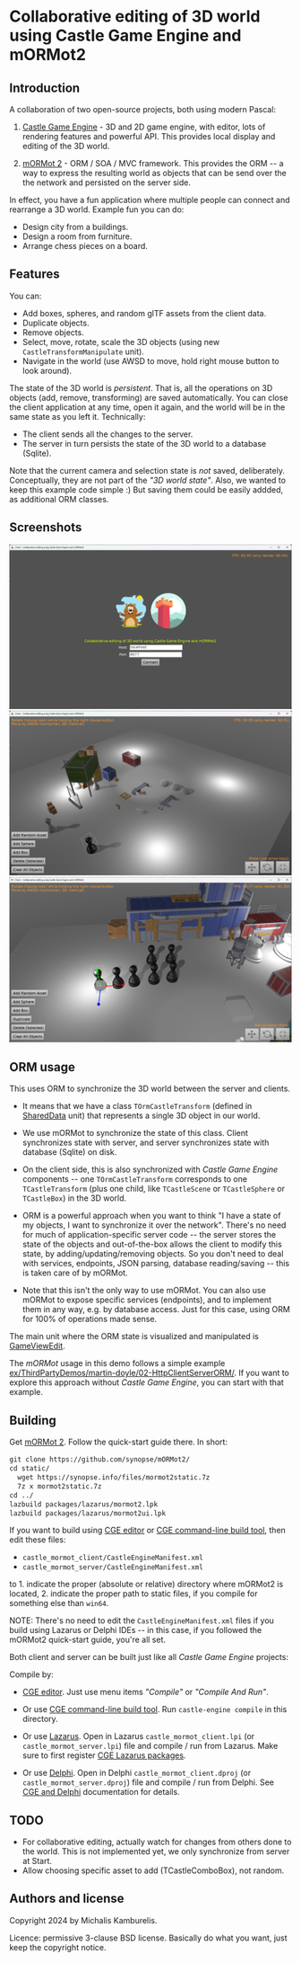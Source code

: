 # Collaborative editing of 3D world using Castle Game Engine and mORMot2

## Introduction

A collaboration of two open-source projects, both using modern Pascal:

1. [Castle Game Engine](https://castle-engine.io/) - 3D and 2D game engine, with editor, lots of rendering features and powerful API. This provides local display and editing of the 3D world.

2. [mORMot 2](https://github.com/synopse/mORMot2/) - ORM / SOA / MVC framework. This provides the ORM -- a way to express the resulting world as objects that can be send over the the network and persisted on the server side.

In effect, you have a fun application where multiple people can connect and rearrange a 3D world. Example fun you can do:

- Design city from a buildings.
- Design a room from furniture.
- Arrange chess pieces on a board.

## Features

You can:

- Add boxes, spheres, and random glTF assets from the client data.
- Duplicate objects.
- Remove objects.
- Select, move, rotate, scale the 3D objects (using new `CastleTransformManipulate` unit).
- Navigate in the world (use AWSD to move, hold right mouse button to look around).

The state of the 3D world is _persistent_. That is, all the operations on 3D objects (add, remove, transforming) are saved automatically. You can close the client application at any time, open it again, and the world will be in the same state as you left it. Technically:

- The client sends all the changes to the server.
- The server in turn persists the state of the 3D world to a database (Sqlite).

Note that the current camera and selection state is *not* saved, deliberately. Conceptually, they are not part of the _"3D world state"_. Also, we wanted to keep this example code simple :) But saving them could be easily addded, as additional ORM classes.

## Screenshots

![Screenshot 1](screenshot1.png)
![Screenshot 2](screenshot2.png)
![Screenshot 3](screenshot3.png)

## ORM usage

This uses ORM to synchronize the 3D world between the server and clients.

- It means that we have a class `TOrmCastleTransform` (defined in [SharedData](https://github.com/castle-engine/castle-and-mormot-collaborative-editing/blob/master/shared/shareddata.pas) unit) that represents a single 3D object in our world.

- We use mORMot to synchronize the state of this class. Client synchronizes state with server, and server synchronizes state with database (Sqlite) on disk.

- On the client side, this is also synchronized with _Castle Game Engine_ components -- one `TOrmCastleTransform` corresponds to one `TCastleTransform` (plus one child, like `TCastleScene` or `TCastleSphere` or `TCastleBox`) in the 3D world.

- ORM is a powerful approach when you want to think "I have a state of my objects, I want to synchronize it over the network". There's no need for much of application-specific server code -- the server stores the state of the objects and out-of-the-box allows the client to modify this state, by adding/updating/removing objects. So you don't need to deal with services, endpoints, JSON parsing, database reading/saving -- this is taken care of by mORMot.

- Note that this isn't the only way to use mORMot. You can also use mORMot to expose specific services (endpoints), and to implement them in any way, e.g. by database access. Just for this case, using ORM for 100% of operations made sense.

The main unit where the ORM state is visualized and manipulated is [GameViewEdit](https://github.com/castle-engine/castle-and-mormot-collaborative-editing/blob/master/castle_mormot_client/code/gameviewedit.pas).

The _mORMot_ usage in this demo follows a simple example [ex/ThirdPartyDemos/martin-doyle/02-HttpClientServerORM/](https://github.com/synopse/mORMot2/tree/master/ex/ThirdPartyDemos/martin-doyle/02-HttpClientServerORM/src). If you want to explore this approach without _Castle Game Engine_, you can start with that example.

## Building

Get [mORMot 2](https://github.com/synopse/mORMot2/). Follow the quick-start guide there. In short:

```
git clone https://github.com/synopse/mORMot2/
cd static/
  wget https://synopse.info/files/mormot2static.7z
  7z x mormot2static.7z
cd ../
lazbuild packages/lazarus/mormot2.lpk
lazbuild packages/lazarus/mormot2ui.lpk
```

If you want to build using [CGE editor](https://castle-engine.io/editor) or [CGE command-line build tool](https://castle-engine.io/build_tool), then edit these files:

- `castle_mormot_client/CastleEngineManifest.xml`
- `castle_mormot_server/CastleEngineManifest.xml`

to 1. indicate the proper (absolute or relative) directory where mORMot2 is located, 2. indicate the proper path to static files, if you compile for something else than `win64`.

NOTE: There's no need to edit the `CastleEngineManifest.xml` files if you build using Lazarus or Delphi IDEs -- in this case, if you followed the mORMot2 quick-start guide, you're all set.

Both client and server can be built just like all _Castle Game Engine_ projects:

Compile by:

- [CGE editor](https://castle-engine.io/editor). Just use menu items _"Compile"_ or _"Compile And Run"_.

- Or use [CGE command-line build tool](https://castle-engine.io/build_tool). Run `castle-engine compile` in this directory.

- Or use [Lazarus](https://www.lazarus-ide.org/). Open in Lazarus `castle_mormot_client.lpi` (or `castle_mormot_server.lpi`) file and compile / run from Lazarus. Make sure to first register [CGE Lazarus packages](https://castle-engine.io/lazarus).

- Or use [Delphi](https://www.embarcadero.com/products/Delphi). Open in Delphi `castle_mormot_client.dproj` (or `castle_mormot_server.dproj`) file and compile / run from Delphi. See [CGE and Delphi](https://castle-engine.io/delphi) documentation for details.

## TODO

- For collaborative editing, actually watch for changes from others done to the world. This is not implemented yet, we only synchronize from server at Start.
- Allow choosing specific asset to add (TCastleComboBox), not random.

## Authors and license

Copyright 2024 by Michalis Kamburelis.

Licence: permissive 3-clause BSD license. Basically do what you want, just keep the copyright notice.
